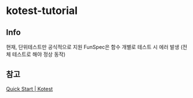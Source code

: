 # kotest-tutorial

## Info
현재, 단위테스트만 공식적으로 지원
FunSpec은 함수 개별로 테스트 시 에러 발생 (전체 테스트로 해야 정상 동작)

## 참고
[Quick Start | Kotest](https://kotest.io/docs/quickstart/)